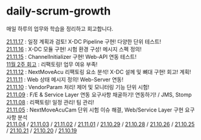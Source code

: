 # daily-scrum-growth
매일 하루의 업무와 학습을 정리하고 회고합니다.

[21.11.17](https://github.com/Jsing/daily-scrum-growth/blob/692b67f9bc9d4d70afaabc7fe037df34fd927179/2021/11%EC%9B%94/21.11.17.md) : 일정 계획과 검토! X-DC Pipeline 구현! 다양한 단위 테스트!  
[21.11.16](https://github.com/Jsing/daily-scrum-growth/blob/cf018af1796ac694b722a11a0ea0aeb3baf64a7d/2021/11%EC%9B%94/21.11.16.md) : X-DC 모듈 구현! 시험 환경 구성! 메시지 스펙 정의!    
[21.11.15](https://github.com/Jsing/daily-scrum-growth/blob/84f4430d573fe2e0c127d3febe88df90760f247a/2021/11%EC%9B%94/21.11.15.md) : ChannelInitializer 구현! Web-API 연동 테스트!  
[11월 2주 회고](https://github.com/Jsing/daily-scrum-growth/blob/2654e230ec0c995f8992565ed3539b391de6f6b2/2021/11%EC%9B%94/2%EC%A3%BC_%ED%9A%8C%EA%B3%A0.md) : 리팩토링! 업무 여유 부족!  
[21.11.12](https://github.com/Jsing/daily-scrum-growth/blob/0518bc89d966db92db60a87eb1972491ea0d2947/2021/11%EC%9B%94/21.11.12.md) : NextMoveAcu 리팩토링 요소 분석! X-DC 설께 및 뼈대 구현! 회고! 계획!  
[21.11.11](https://github.com/Jsing/daily-scrum-growth/blob/deb4c1d2076f2a376569c9934c5e418387b0b73e/2021/11%EC%9B%94/21.11.11.md) : Web 상태 메시지 정의! Web-Server 연동!  
[21.11.10](https://github.com/Jsing/daily-scrum-growth/blob/2a294ff4b6cd1b85f43608708a27d0b2c0283410/2021/11%EC%9B%94/21.11.10.md) : VendorParam 처리! 제어 및 모니터링 기능 단위 시험!  
[21.11.09](https://github.com/Jsing/daily-scrum-growth/blob/94181d7f61a3c83c4678cc7dc794f615fd80b4ed/2021/11%EC%9B%94/21.11.09.md) : F/E & Service Layer 연동 요구사항 채굴하기! 연동하기! / JMS, Stomp  
[21.11.08](https://github.com/Jsing/daily-scrum-growth/blob/0a6bdff06b05d3b2cc1e5d18147aef8808886cda/2021/11%EC%9B%94/21.11.08.md) : 리팩토링! 일정 관리! 팀 관리!  
[21.11.05](https://github.com/Jsing/daily-scrum-growth/blob/da5a9607e797f843dcceffcda43d80d820788980/2021/11%EC%9B%94/21.11.05.md) : NextMoveAcuCam 단위 시험 이슈 해결, Web/Service Layer 구현 요구사항 분석  
[21.11.04](https://github.com/Jsing/daily-scrum-growth/blob/8956ebbc3df232e6af8abfbc3d1d6d46a0113c4e/2021/11%EC%9B%94/21.11.03.md)
/ [21.11.03](https://github.com/Jsing/daily-scrum-growth/blob/f47c3aefde06598496837502afcb4901b2377c39/2021/11%EC%9B%94/21.11.03.md)
/ [21.11.02](https://github.com/Jsing/daily-scrum-growth/blob/1a26732f8db76152bf9a450af69ae21bb7838fed/2021/11%EC%9B%94/21.11.02.md)
/ [21.11.01](https://github.com/Jsing/daily-scrum-growth/blob/1780e358fb5cd725ef46b015ea5971564f54ee25/2021/11%EC%9B%94/21.11.01.md)
/ [21.10.29](https://github.com/Jsing/daily-scrum-growth/blob/10c7c7a5334d17defbd5631dc44c6a398023a29f/2021/10%EC%9B%94/daily-scrum-growth-211029.md)
/ [21.10.28](https://github.com/Jsing/daily-scrum-growth/blob/8b1db640aef7995b3b95674aa2815e6f5507cd6e/2021/10%EC%9B%94/daily-scrum-growh-211028.md)
/ [21.10.26](https://github.com/Jsing/daily-scrum-growth/blob/6769176ffa4276ba4b5c02b6a18888efd2cc3de7/2021/10%EC%9B%94/daily-scrum-growth-211026.md)
/ [21.10.25](https://github.com/Jsing/daily-scrum-growth/blob/0b4345c30fb7bda6c35443d188e61062e8a7c82c/2021/10%EC%9B%94/daily-scrum-growth-211025.md)
/ [21.10.21](https://github.com/Jsing/daily-scrum/blob/36afe02a0b5572bf5675c037d57d848c0fb7a074/2021/10%EC%9B%94/daily-scrum-growth-211021-%233.md)
/ [21.10.20](https://github.com/Jsing/daily-scrum/blob/36afe02a0b5572bf5675c037d57d848c0fb7a074/2021/10%EC%9B%94/daily-scrum-growth-211020%20%232.md)
/ [21.10.19](https://github.com/Jsing/daily-scrum/blob/1f653ab8e4ff484015bcb4945832b42afd274f4c/2021/10%EC%9B%94/daily-scrum-growth-211019-%231.md)

